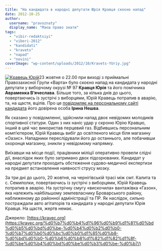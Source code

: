 ```yaml
---
title: "На кандидата в народні депутати Юрія Кравця скоєно напад"
date: 2012-10-25
author: 
  username: "pravoznaty"
  display_name: "Маєш право знати"
tags: 
  - "vibir-redaktsiyi"
  - "vibori-2012"
  - "kandidati"
  - "kravets"
  - "napad"
  - "novini"
coverImage: "wp-content/uploads/2012/10/Kravets-YUriy.jpg"
---
```


[![](https://mpz.brovary.org/wp-content/uploads/2012/10/Kravets-YUriy.jpg "Кравець Юрій")](https://mpz.brovary.org/wp-content/uploads/2012/10/Kravets-YUriy.jpg)23 жовтня о 22.00 при виході з приймальні Правозахисної Групи «Варта» було скоєно напад на кандидата у народні депутати у виборчому окрузі № 97 **Кравця Юрія** та його помічника **Авраменка В’ячеслава**. Більше того, за кілька днів до цього, повертаючись із зустрічі з виборцями, Юрій Кравець потрапив в аварію, та, на щастя, вцілів. Про це [повідомляє на персональному сайті кандидата](https://kravec.org/%d0%b7%d0%b4%d1%96%d0%b9%d1%81%d0%bd%d0%b5%d0%bd%d0%be-%d0%b4%d0%b2%d0%b0-%d0%b7%d0%b0%d0%bc%d0%b0%d1%85%d0%b8-%d0%bd%d0%b0-%d0%b6%d0%b8%d1%82%d1%82%d1%8f-%d0%be%d0%b4%d0%bd%d0%be%d0%b3%d0%be-%d0%b7/) його довірена особа **Ірина Нешва**.

Як сказано у повідомленні, здійснили напад двоє невідомих молодиків спортивної статури. Один з них наніс удар у скроню Юрію Кравцю, інший в цей час використав перцевий газ. Відбившись персональним комп’ютером, Юрій Кравець вибіг до освітленого місця біля магазину «Оазис». Нападники переслідували його до останнього, але побачивши охоронця магазину, зникли у невідомому напрямку.

Виїхавши на місце події, працівники міліції оперативно провели слідчі дії, внаслідок яких було затримано двох підозрюваних. Кандидат у народні депутати проходить обстеження судово-медичної експертизи на предмет встановлення наявності струсу мозку.

За три дні до цього, 20 жовтня, на чернігівській трасі між смт. Калита та с. Семиполки, повертаючись із зустрічі з виборцями, Юрій Кравець потрапив в аварію. На зустрічну смугу «вискочила» вантажівка «Газон», яка належить найбільшому землевласнику Броварського району, наближеному до районної адміністрації та ПР. Як наслідок, сильно постраждали авто агітаторів та кандидата у народні депутати Юрія Кравця. На щастя, жертв немає.

Джерело: [https://kravec.org](https://kravec.org/%d0%b7%d0%b4%d1%96%d0%b9%d1%81%d0%bd%d0%b5%d0%bd%d0%be-%d0%b4%d0%b2%d0%b0-%d0%b7%d0%b0%d0%bc%d0%b0%d1%85%d0%b8-%d0%bd%d0%b0-%d0%b6%d0%b8%d1%82%d1%82%d1%8f-%d0%be%d0%b4%d0%bd%d0%be%d0%b3%d0%be-%d0%b7/)
